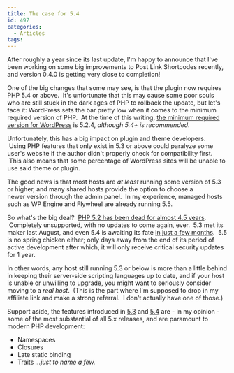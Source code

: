 ```yaml
---
title: The case for 5.4
id: 497
categories:
  - Articles
tags:
---
```


After roughly a year since its last update, I'm happy to announce that I've been working on some big improvements to Post Link Shortcodes recently, and version 0.4.0 is getting very close to completion!

One of the big changes that some may see, is that the plugin now requires PHP 5.4 or above.  It's unfortunate that this may cause some poor souls who are still stuck in the dark ages of PHP to rollback the update, but let's face it: WordPress sets the bar pretty low when it comes to the minimum required version of PHP.  At the time of this writing, [the minimum required version for WordPress](https://wordpress.org/about/requirements/) is 5.2.4, _although 5.4+ is recommended_.

Unfortunately, this has a big impact on plugin and theme developers.  Using PHP features that only exist in 5.3 or above could paralyze some user's website if the author didn't properly check for compatibility first.  This also means that some percentage of WordPress sites will be unable to use said theme or plugin.

The good news is that most hosts are _at least_ running some version of 5.3 or higher, and many shared hosts provide the option to choose a newer version through the admin panel.  In my experience, managed hosts such as WP Engine and Flywheel are already running 5.5.

So what's the big deal?  [PHP 5.2 has been dead for almost 4.5 years](http://php.net/eol.php).  Completely unsupported, with no updates to come again, ever.  5.3 met its maker last August, and even 5.4 is awaiting its fate [in just a few months](http://php.net/supported-versions.php).  5.5 is no spring chicken either; only days away from the end of its period of active development after which, it will only receive critical security updates for 1 year.

In other words, any host still running 5.3 or below is more than a little behind in keeping their server-side scripting languages up to date, and if your host is unable or unwilling to upgrade, you might want to seriously consider moving to a _real host_.  (This is the part where I'm supposed to drop in my affiliate link and make a strong referral.  I don't actually have one of those.)

Support aside, the features introduced in [5.3](http://php.net/manual/en/migration53.new-features.php) and [5.4](http://php.net/manual/en/migration54.new-features.php) are - in my opinion - some of the most substantial of all 5.x releases, and are paramount to modern PHP development:

*   Namespaces
*   Closures
*   Late static binding
*   Traits
_...just to name a few._

&nbsp;
